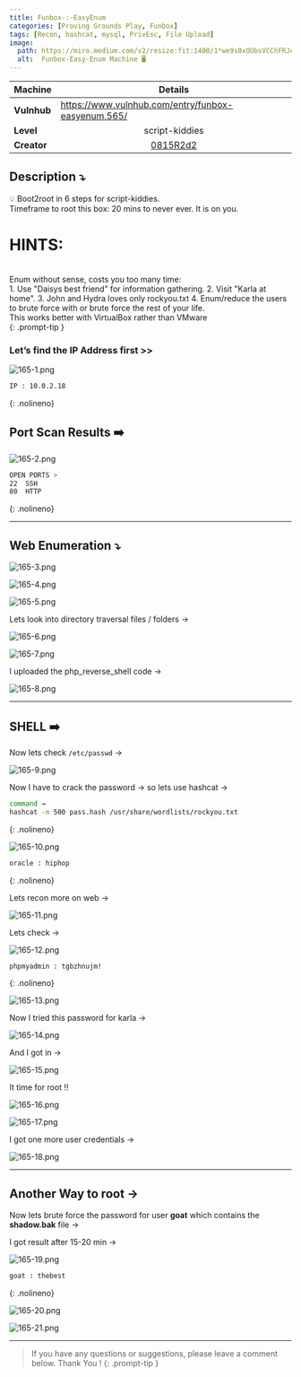 ```yaml
---
title: Funbox-:-EasyEnum
categories: [Proving Grounds Play, Funbox]
tags: [Recon, hashcat, mysql, PrivEsc, File Upload]
image:
  path: https://miro.medium.com/v2/resize:fit:1400/1*we9s0xOUbsVCChFRJuPo7A.jpeg
  alt:  Funbox-Easy-Enum Machine 🖥️
---
```



| Machine     | <center>Details</center>                                                  |
| ----------- | ------------------------------------------------------------------------- |
| **Vulnhub** | https://www.vulnhub.com/entry/funbox-easyenum,565/                        |
| **Level**   | <center>script-kiddies</center>                                           |
| **Creator** | <center><a href="https://www.vulnhub.com/author/0815r2d2,714/">0815R2d2</a></center> |



## **Description ⤵️**

>
💡 Boot2root in 6 steps for script-kiddies.
<br>
Timeframe to root this box: 20 mins to never ever. It is on you.
<br>
# **HINTS:**
<br>
Enum without sense, costs you too many time:
<br>
1. Use "Daisys best friend" for information gathering.
2. Visit "Karla at home".
3. John and Hydra loves only rockyou.txt
4. Enum/reduce the users to brute force with or brute force the rest of your life.
<br>
This works better with VirtualBox rather than VMware
<br>
{: .prompt-tip }

### Let’s find the IP Address first >>

![165-1.png](/Vulnhub-Files/img/Funbox-Easy-Enum/165-1.png)

```bash
IP : 10.0.2.18
```
{: .nolineno}

## Port Scan Results ➡️

![165-2.png](/Vulnhub-Files/img/Funbox-Easy-Enum/165-2.png)

```bash
OPEN PORTS >
22  SSH
80  HTTP
```
{: .nolineno}

<hr>

## Web Enumeration ⤵️

![165-3.png](/Vulnhub-Files/img/Funbox-Easy-Enum/165-3.png)

![165-4.png](/Vulnhub-Files/img/Funbox-Easy-Enum/165-4.png)

![165-5.png](/Vulnhub-Files/img/Funbox-Easy-Enum/165-5.png)

Lets look into directory traversal files / folders →

![165-6.png](/Vulnhub-Files/img/Funbox-Easy-Enum/165-6.png)

![165-7.png](/Vulnhub-Files/img/Funbox-Easy-Enum/165-7.png)

I uploaded the php_reverse_shell code →

![165-8.png](/Vulnhub-Files/img/Funbox-Easy-Enum/165-8.png)

---

## SHELL ➡️

Now lets check `/etc/passwd` →

![165-9.png](/Vulnhub-Files/img/Funbox-Easy-Enum/165-9.png)

Now I have to crack the password → so lets use hashcat →

```bash
command → 
hashcat -m 500 pass.hash /usr/share/wordlists/rockyou.txt
```
{: .nolineno}

![165-10.png](/Vulnhub-Files/img/Funbox-Easy-Enum/165-10.png)

```bash
oracle : hiphop
```
{: .nolineno}

Lets recon more on web →

![165-11.png](/Vulnhub-Files/img/Funbox-Easy-Enum/165-11.png)

Lets check →

![165-12.png](/Vulnhub-Files/img/Funbox-Easy-Enum/165-12.png)

```bash
phpmyadmin : tgbzhnujm!
```
{: .nolineno}

![165-13.png](/Vulnhub-Files/img/Funbox-Easy-Enum/165-13.png)

Now I tried this password for karla →

![165-14.png](/Vulnhub-Files/img/Funbox-Easy-Enum/165-14.png)

And I got in →

![165-15.png](/Vulnhub-Files/img/Funbox-Easy-Enum/165-15.png)

It time for root !!

![165-16.png](/Vulnhub-Files/img/Funbox-Easy-Enum/165-16.png)

![165-17.png](/Vulnhub-Files/img/Funbox-Easy-Enum/165-17.png)

I got one more user credentials →

![165-18.png](/Vulnhub-Files/img/Funbox-Easy-Enum/165-18.png)

---

## **Another Way to root →**

Now lets brute force the password for user **goat** which contains the **shadow.bak** file →

I got result after 15-20 min →

![165-19.png](/Vulnhub-Files/img/Funbox-Easy-Enum/165-19.png)

```bash
goat : thebest
```
{: .nolineno}

![165-20.png](/Vulnhub-Files/img/Funbox-Easy-Enum/165-20.png)

![165-21.png](/Vulnhub-Files/img/Funbox-Easy-Enum/165-21.png)

---

> If you have any questions or suggestions, please leave a comment below.
Thank You ! 
{: .prompt-tip }